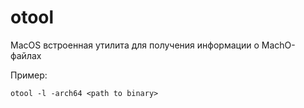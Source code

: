 # otool

MacOS встроенная утилита для получения информации о MachO-файлах&#x20;

Пример:

```
otool -l -arch64 <path to binary>
```
